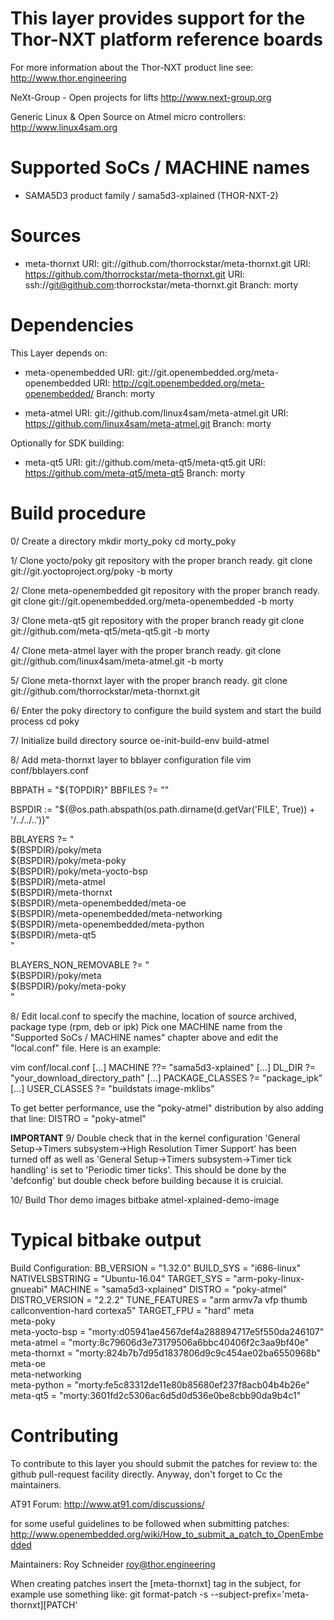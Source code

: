 This layer provides support for the Thor-NXT platform reference boards
======================================================================

For more information about the Thor-NXT product line see:
http://www.thor.engineering

NeXt-Group - Open projects for lifts
http://www.next-group.org

Generic Linux & Open Source on Atmel micro controllers:
http://www.linux4sam.org


Supported SoCs / MACHINE names
==============================
- SAMA5D3 product family / sama5d3-xplained (THOR-NXT-2)


Sources
=======
- meta-thornxt
URI: git://github.com/thorrockstar/meta-thornxt.git
URI: https://github.com/thorrockstar/meta-thornxt.git
URI: ssh://git@github.com:thorrockstar/meta-thornxt.git
Branch: morty


Dependencies
============
This Layer depends on:

- meta-openembedded
URI: git://git.openembedded.org/meta-openembedded
URI: http://cgit.openembedded.org/meta-openembedded/
Branch: morty

- meta-atmel
URI: git://github.com/linux4sam/meta-atmel.git
URI: https://github.com/linux4sam/meta-atmel.git
Branch: morty

Optionally for SDK building:

- meta-qt5
URI: git://github.com/meta-qt5/meta-qt5.git
URI: https://github.com/meta-qt5/meta-qt5
Branch: morty


Build procedure
===============

0/ Create a directory
mkdir morty_poky
cd morty_poky

1/ Clone yocto/poky git repository with the proper branch ready.
git clone git://git.yoctoproject.org/poky -b morty

2/ Clone meta-openembedded git repository with the proper branch ready.
git clone git://git.openembedded.org/meta-openembedded -b morty

3/ Clone meta-qt5 git repository with the proper branch ready
git clone git://github.com/meta-qt5/meta-qt5.git -b morty

4/ Clone meta-atmel layer with the proper branch ready.
git clone git://github.com/linux4sam/meta-atmel.git -b morty

5/ Clone meta-thornxt layer with the proper branch ready.
git clone git://github.com/thorrockstar/meta-thornxt.git

6/ Enter the poky directory to configure the build system and start the build process
cd poky

7/ Initialize build directory
source oe-init-build-env build-atmel

8/ Add meta-thornxt layer to bblayer configuration file
vim conf/bblayers.conf

BBPATH = "${TOPDIR}"
BBFILES ?= ""

BSPDIR := "${@os.path.abspath(os.path.dirname(d.getVar('FILE', True)) + '/../../..')}"

BBLAYERS ?= " \
  ${BSPDIR}/poky/meta \
  ${BSPDIR}/poky/meta-poky \
  ${BSPDIR}/poky/meta-yocto-bsp \
  ${BSPDIR}/meta-atmel \
  ${BSPDIR}/meta-thornxt \
  ${BSPDIR}/meta-openembedded/meta-oe \
  ${BSPDIR}/meta-openembedded/meta-networking \
  ${BSPDIR}/meta-openembedded/meta-python \
  ${BSPDIR}/meta-qt5 \
  "

BLAYERS_NON_REMOVABLE ?= " \
  ${BSPDIR}/poky/meta \
  ${BSPDIR}/poky/meta-poky \
  "

8/ Edit local.conf to specify the machine, location of source archived, package type (rpm, deb or ipk)
Pick one MACHINE name from the "Supported SoCs / MACHINE names" chapter above
and edit the "local.conf" file. Here is an example:

vim conf/local.conf
[...]
MACHINE ??= "sama5d3-xplained"
[...]
DL_DIR ?= "your_download_directory_path"
[...]
PACKAGE_CLASSES ?= "package_ipk"
[...]
USER_CLASSES ?= "buildstats image-mklibs"

To get better performance, use the "poky-atmel" distribution by also adding that
line:
DISTRO = "poky-atmel"

**IMPORTANT**
9/ Double check that in the kernel configuration 'General Setup->Timers subsystem->High Resolution Timer Support'
has been turned off as well as 'General Setup->Timers subsystem->Timer tick handling' is set to 'Periodic timer ticks'.
This should be done by the 'defconfig' but double check before building because it is cruicial.

10/ Build Thor demo images
bitbake atmel-xplained-demo-image

Typical bitbake output
======================
Build Configuration:
BB_VERSION        = "1.32.0"
BUILD_SYS         = "i686-linux"
NATIVELSBSTRING   = "Ubuntu-16.04"
TARGET_SYS        = "arm-poky-linux-gnueabi"
MACHINE           = "sama5d3-xplained"
DISTRO            = "poky-atmel"
DISTRO_VERSION    = "2.2.2"
TUNE_FEATURES     = "arm armv7a vfp thumb            callconvention-hard            cortexa5"
TARGET_FPU        = "hard"
meta              
meta-poky         
meta-yocto-bsp    = "morty:d05941ae4567def4a288894717e5f550da246107"
meta-atmel        = "morty:8c79606d3e73179506a6bbc40406f2c3aa9bf40e"
meta-thornxt      = "morty:824b7b7d95d1837806d9c9c454ae02ba6550968b"
meta-oe           
meta-networking   
meta-python       = "morty:fe5c83312de11e80b85680ef237f8acb04b4b26e"
meta-qt5          = "morty:3601fd2c5306ac6d5d0d536e0be8cbb90da9b4c1"

Contributing
============
To contribute to this layer you should submit the patches for review to:
the github pull-request facility directly. Anyway, don't forget to
Cc the maintainers.

AT91 Forum:
http://www.at91.com/discussions/

for some useful guidelines to be followed when submitting patches:
http://www.openembedded.org/wiki/How_to_submit_a_patch_to_OpenEmbedded

Maintainers:
Roy Schneider <roy@thor.engineering>

When creating patches insert the [meta-thornxt] tag in the subject, for example
use something like:
git format-patch -s --subject-prefix='meta-thornxt][PATCH' <origin>
